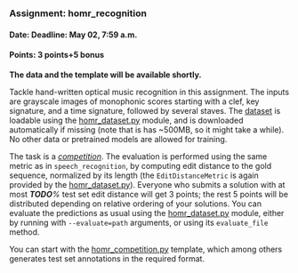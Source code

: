 ### Assignment: homr_recognition
#### Date: Deadline: May 02, 7:59 a.m.
#### Points: 3 points+5 bonus

**The data and the template will be available shortly.**

Tackle hand-written optical music recognition in this assignment. The inputs are
grayscale images of monophonic scores starting with a clef, key signature, and a time
signature, followed by several staves. The
[dataset](https://ufal.mff.cuni.cz/~straka/courses/npfl114/2122/demos/homr_train.html)
is loadable using the
[homr_dataset.py](https://github.com/ufal/npfl114/tree/master/labs/10/homr_dataset.py)
module, and is downloaded automatically if missing (note that is has ~500MB, so
it might take a while). No other data or pretrained models are allowed for
training.

The task is a [_competition_](https://ufal.mff.cuni.cz/courses/npfl114/2122-summer#competitions).
The evaluation is performed using the same metric as in `speech_recognition`, by
computing edit distance to the gold sequence, normalized by its length (the
`EditDistanceMetric` is again provided by the
[homr_dataset.py](https://github.com/ufal/npfl114/tree/master/labs/10/homr_dataset.py)).
Everyone who submits a solution with at most
_**TODO**%_ test set edit distance will get 3 points; the rest 5 points will be
distributed depending on relative ordering of your solutions.
You can evaluate the predictions as usual using the
[homr_dataset.py](https://github.com/ufal/npfl114/tree/master/labs/10/homr_dataset.py)
module, either by running with `--evaluate=path` arguments, or using its
`evaluate_file` method.

You can start with the
[homr_competition.py](https://github.com/ufal/npfl114/tree/master/labs/10/homr_competition.py)
template, which among others generates test set annotations in the required format.
